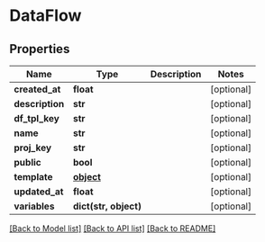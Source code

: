 # DataFlow

## Properties
Name | Type | Description | Notes
------------ | ------------- | ------------- | -------------
**created_at** | **float** |  | [optional] 
**description** | **str** |  | [optional] 
**df_tpl_key** | **str** |  | [optional] 
**name** | **str** |  | [optional] 
**proj_key** | **str** |  | [optional] 
**public** | **bool** |  | [optional] 
**template** | [**object**](.md) |  | [optional] 
**updated_at** | **float** |  | [optional] 
**variables** | **dict(str, object)** |  | [optional] 

[[Back to Model list]](../README.md#documentation-for-models) [[Back to API list]](../README.md#documentation-for-api-endpoints) [[Back to README]](../README.md)


